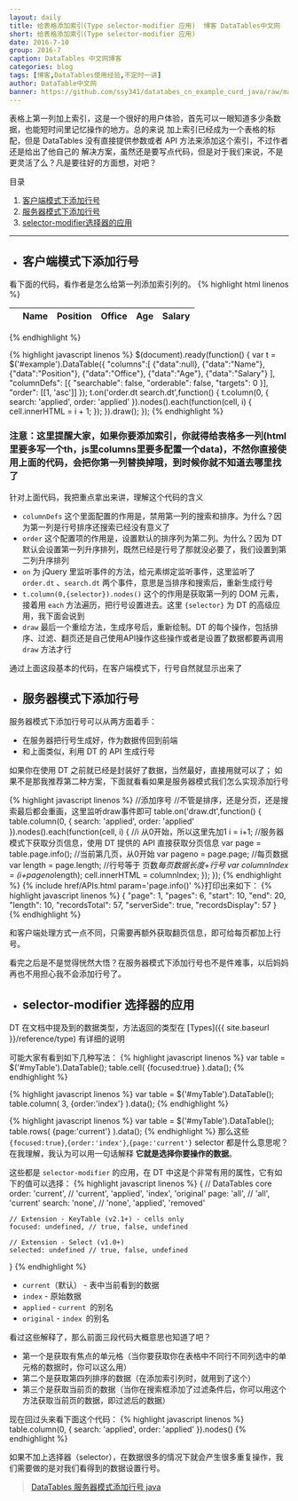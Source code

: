 ```yaml
---
layout: daily
title: 给表格添加索引(Type selector-modifier 应用)  博客 DataTables中文网
short: 给表格添加索引(Type selector-modifier 应用)
date: 2016-7-10
group: 2016-7
caption: DataTables 中文网博客
categories: blog
tags: [博客,DataTables使用经验,不定时一讲]
author: DataTable中文网
banner: https://github.com/ssy341/datatabes_cn_example_curd_java/raw/master/images/demo1.png
---
```


表格上第一列加上索引，这是一个很好的用户体验，首先可以一眼知道多少条数据，也能短时间里记忆操作的地方。总的来说
加上索引已经成为一个表格的标配，但是 DataTables 没有直接提供参数或者 API 方法来添加这个索引，不过作者还是给出了他自己的
解决方案，虽然还是要写点代码，但是对于我们来说，不是更灵活了么？凡是要往好的方面想，对吧？
<!--more-->

目录

1. [客户端模式下添加行号](#section1)
2. [服务器模式下添加行号](#section2)
3. [selector-modifier选择器的应用](#section3)

---

- <h2 id="section1">客户端模式下添加行号</h2>

看下面的代码，看作者是怎么给第一列添加索引列的。
{% highlight html linenos %}
<table id="example" class="display" cellspacing="0" width="100%">
    <thead>
        <tr>
            <th></th>
            <th>Name</th>
            <th>Position</th>
            <th>Office</th>
            <th>Age</th>
            <th>Salary</th>
        </tr>
    </thead>
</table>
{% endhighlight %}

{% highlight javascript linenos %}
    $(document).ready(function() {
        var t = $('#example').DataTable({
            "columns":[
                {"data":null},
                {"data":"Name"},
                {"data":"Position"},
                {"data":"Office"},
                {"data":"Age"},
                {"data":"Salary"}
            ],
            "columnDefs": [{
                "searchable": false,
                "orderable": false,
                "targets": 0
            }],
            "order": [[1, 'asc']]
        });
        t.on('order.dt search.dt',function() {
                    t.column(0, {
                        search: 'applied',
                        order: 'applied'
                    }).nodes().each(function(cell, i) {
                        cell.innerHTML = i + 1;
                    });
                }).draw();
    });
{% endhighlight %}

### **注意：这里提醒大家，如果你要添加索引，你就得给表格多一列(html里要多写一个th，js里columns里要多配置一个data)，不然你直接使用上面的代码，会把你第一列替换掉哦，到时候你就不知道去哪里找了**

针对上面代码，我把重点拿出来讲，理解这个代码的含义

- `columnDefs` 这个里面配置的作用是，禁用第一列的搜索和排序。为什么？因为第一列是行号排序还搜索已经没有意义了
- `order` 这个配置项的作用是，设置默认的排序列为第二列。为什么？因为 DT 默认会设置第一列升序排列，既然已经是行号了那就没必要了，我们设置到第二列升序排列
- `on` 为 jQuery 里监听事件的方法，给元素绑定监听事件，这里监听了 `order.dt` 、`search.dt` 两个事件，意思是当排序和搜索后，重新生成行号
- `t.column(0,{selector}).nodes()` 这个的作用是获取第一列的 DOM 元素，接着用 `each` 方法遍历，把行号设置进去。这里 `{selector}` 为 DT 的高级应用，我下面会说到
- `draw` 最后一个重绘方法，生成序号后，重新绘制。DT 的每个操作，包括排序、过滤、翻页还是自己使用API操作这些操作或者是设置了数据都要再调用 `draw` 方法才行

通过上面这段基本的代码，在客户端模式下，行号自然就显示出来了

- <h2 id="section2">服务器模式下添加行号</h2>

服务器模式下添加行号可以从两方面着手：

- 在服务器把行号生成好，作为数据传回到前端
- 和上面类似，利用 DT 的 API 生成行号

如果你在使用 DT 之前就已经是封装好了数据，当然最好，直接用就可以了；
如果不是那我推荐第二种方案，下面就看看如果是服务器模式我们怎么实现添加行号

{% highlight javascript linenos %}
//添加序号
//不管是排序，还是分页，还是搜索最后都会重画，这里监听draw事件即可
table.on('draw.dt',function() {
            table.column(0, {
                search: 'applied',
                order: 'applied'
            }).nodes().each(function(cell, i) {
                //i 从0开始，所以这里先加1
                i = i+1;
                //服务器模式下获取分页信息，使用 DT 提供的 API 直接获取分页信息
                var page = table.page.info();
                //当前第几页，从0开始
                var pageno = page.page;
                //每页数据
                var length = page.length;
                //行号等于 页数*每页数据长度+行号
                var columnIndex = (i+pageno*length);
                cell.innerHTML = columnIndex;
            });
        });
{% endhighlight %}
{% include href/APIs.html param='page.info()' %}打印出来如下：
{% highlight javascript linenos %}
{
    "page": 1,
    "pages": 6,
    "start": 10,
    "end": 20,
    "length": 10,
    "recordsTotal": 57,
    "serverSide": true,
    "recordsDisplay": 57
}
{% endhighlight %}

和客户端处理方式一点不同，只需要再额外获取翻页信息，即可给每页都加上行号。

看完之后是不是觉得恍然大悟？在服务器模式下添加行号也不是件难事，以后妈妈再也不用担心我不会添加行号了。

- <h2 id="section3">selector-modifier 选择器的应用</h2>

DT 在文档中提及到的数据类型，方法返回的类型在 [Types]({{ site.baseurl }}/reference/type) 有详细的说明

可能大家有看到如下几种写法：
{% highlight javascript linenos %}
var table = $('#myTable').DataTable();
table.cell( {focused:true} ).data();
{% endhighlight %}

{% highlight javascript linenos %}
var table = $('#myTable').DataTable();
table.column( 3, {order:'index'} ).data();
{% endhighlight %}

{% highlight javascript linenos %}
var table = $('#myTable').DataTable();
table.rows( {page:'current'} ).data();
{% endhighlight %}
那么这些 `{focused:true}`,`{order:'index'}`,`{page:'current'}` selector 都是什么意思呢？在我理解，我认为可以用一句话解释
**它就是选择你要操作的数据**。

这些都是 `selector-modifier` 的应用，在 DT 中这是个非常有用的属性，它有如下的值可以选择：
{% highlight javascript linenos %}
{
    // DataTables core
    order:  'current',  // 'current', 'applied', 'index',  'original'
    page:   'all',      // 'all',     'current'
    search: 'none',     // 'none',    'applied', 'removed'

    // Extension - KeyTable (v2.1+) - cells only
    focused: undefined, // true, false, undefined

    // Extension - Select (v1.0+)
    selected: undefined // true, false, undefined
}
{% endhighlight %}

- `current`（默认） - 表中当前看到的数据
- `index` - 原始数据
- `applied` - `current `的别名
- `original` - `index `的别名

看过这些解释了，那么前面三段代码大概意思也知道了吧？

- 第一个是获取有焦点的单元格（当你要获取你在表格中不同行不同列选中的单元格的数据时，你可以这么用）
- 第二个是获取第四列排序的数据（在添加索引列时，就用到了这个）
- 第三个是获取当前页的数据（当你在搜索框添加了过滤条件后，你可以用这个方法获取当前页的数据，即过滤后的数据）

现在回过头来看下面这个代码：
{% highlight javascript linenos %}
 table.column(0, {
                search: 'applied',
                order: 'applied'
            }).nodes()
{% endhighlight %}

如果不加上选择器（selector），在数据很多的情况下就会产生很多重复操作，我们需要做的是对我们看得到的数据设置行号。


>  [DataTables 服务器模式添加行号 java](https://github.com/ssy341/datatabes_cn_example_curd_java)